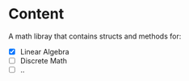 
# Content

A math libray that contains structs and methods for:

- [x] Linear Algebra
- [ ] Discrete Math
- [ ] ..
